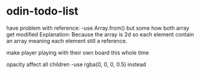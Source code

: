 # odin-todo-list
have problem with reference:
-use Array.from() but some how both array get modified
Explanation: Because the array is 2d so each element contain an array meaning each 
  element still a reference.

make player playing with their own board this whole time

opacity affect all children
-use rgba(0, 0, 0, 0.5) instead
